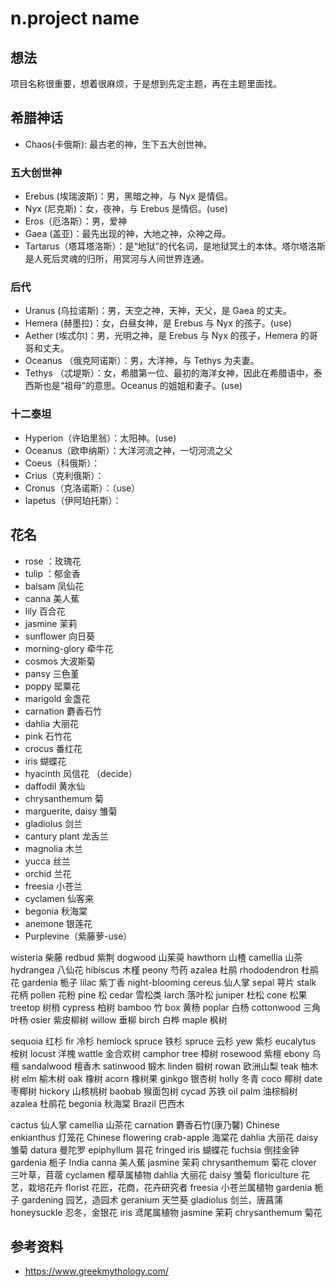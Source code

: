 # n.project name
## 想法
项目名称很重要，想着很麻烦，于是想到先定主题，再在主题里面找。

## 希腊神话
- Chaos(卡俄斯): 最古老的神，生下五大创世神。

### 五大创世神
- Erebus (埃瑞波斯)：男，黑暗之神，与 Nyx 是情侣。
- Nyx (尼克斯)：女，夜神，与 Erebus 是情侣。(use)
- Eros（厄洛斯）：男，爱神
- Gaea (盖亚)：最先出现的神，大地之神，众神之母。
- Tartarus（塔耳塔洛斯）：是“地狱”的代名词，是地狱冥土的本体。塔尔塔洛斯是人死后灵魂的归所，用冥河与人间世界连通。

### 后代
- Uranus (乌拉诺斯)：男，天空之神，天神，天父，是 Gaea 的丈夫。
- Hemera (赫墨拉)：女，白昼女神，是 Erebus 与 Nyx 的孩子。(use)
- Aether (埃忒尔)：男，光明之神，是 Erebus 与 Nyx 的孩子，Hemera 的哥哥和丈夫。
- Oceanus （俄克阿诺斯）：男，大洋神，与 Tethys 为夫妻。
- Tethys （忒堤斯）：女，希腊第一位、最初的海洋女神，因此在希腊语中，泰西斯也是“祖母”的意思。Oceanus 的姐姐和妻子。(use)

### 十二泰坦
- Hyperion（许珀里翁）：太阳神。(use)
- Oceanus（欧申纳斯）：大洋河流之神，一切河流之父
- Coeus（科俄斯）：
- Crius（克利俄斯）：
- Cronus（克洛诺斯）：（use）
- Iapetus（伊阿珀托斯）：

## 花名
- rose ：玫瑰花
- tulip ：郁金香
- balsam 凤仙花
- canna 美人蕉
- lily 百合花
- jasmine 茉莉
- sunflower 向日葵
- morning-glory 牵牛花
- cosmos 大波斯菊
- pansy 三色堇
- poppy 罂粟花
- marigold 金盏花
- carnation 麝香石竹
- dahlia 大丽花
- pink 石竹花
- crocus 番红花
- iris 蝴蝶花
- hyacinth 风信花 （decide）
- daffodil 黄水仙
- chrysanthemum 菊
- marguerite, daisy 雏菊
- gladiolus 剑兰
- cantury plant 龙舌兰
- magnolia 木兰
- yucca 丝兰
- orchid 兰花
- freesia 小苍兰
- cyclamen 仙客来
- begonia 秋海棠
- anemone 银莲花
- Purplevine（紫藤萝-use）

wisteria 柴藤
redbud 紫荆
dogwood 山茱萸
hawthorn 山楂
camellia 山茶
hydrangea 八仙花
hibiscus 木槿
peony 芍药
azalea 杜鹃
rhododendron 杜鹃花
gardenia 栀子
lilac 紫丁香
night-blooming cereus 仙人掌
sepal 萼片
stalk 花柄
pollen 花粉
pine 松
cedar 雪松类
larch 落叶松 juniper 杜松
cone 松果
treetop 树梢
cypress 柏树
bamboo 竹
box 黄杨
poplar 白杨
cottonwood 三角叶杨
osier 紫皮柳树
willow 垂柳
birch 白桦
maple 枫树

sequoia 红杉
fir 冷杉
hemlock spruce 铁杉
spruce 云杉
yew 紫杉
eucalytus 桉树
locust 洋槐
wattle 金合欢树
camphor tree 樟树
rosewood 紫檀
ebony 乌檀
sandalwood 檀香木
satinwood 椴木
linden 椴树
rowan 欧洲山梨
teak 柚木树
elm 榆木树
oak 橡树
acorn 橡树果
ginkgo 银杏树
holly 冬青
coco 椰树
date 枣椰树
hickory 山核桃树
baobab 猴面包树
cycad 苏铁
oil palm 油棕榈树
azalea 杜鹃花
begonia 秋海棠
Brazil 巴西木


cactus 仙人掌
camellia 山茶花
carnation 麝香石竹(康乃馨)
Chinese enkianthus 灯笼花
Chinese flowering crab-apple 海棠花
dahlia 大丽花
daisy 雏菊
datura 曼陀罗
epiphyllum 昙花
fringed iris 蝴蝶花
fuchsia 倒挂金钟
gardenia 栀子
India canna 美人蕉
jasmine 茉莉
chrysanthemum 菊花
clover 三叶草，苜蓿
cyclamen 樱草属植物
dahlia 大丽花
daisy 雏菊
floriculture 花艺，栽培花卉
florist 花匠，花商，花卉研究者
freesia 小苍兰属植物
gardenia 栀子
gardening 园艺，造园术
geranium 天竺葵
gladiolus 剑兰，唐菖蒲
honeysuckle 忍冬，金银花
iris 鸢尾属植物
jasmine 茉莉
chrysanthemum 菊花



## 参考资料
- https://www.greekmythology.com/